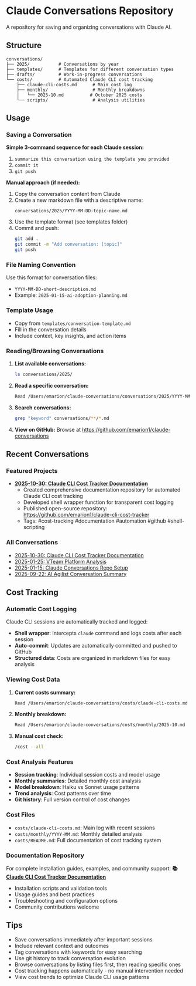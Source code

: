 # Claude Conversations Repository

A repository for saving and organizing conversations with Claude AI.

## Structure

```
conversations/
├── 2025/           # Conversations by year
├── templates/      # Templates for different conversation types
├── drafts/         # Work-in-progress conversations
└── costs/          # Automated Claude CLI cost tracking
    ├── claude-cli-costs.md      # Main cost log
    ├── monthly/                 # Monthly breakdowns
    │   └── 2025-10.md          # October 2025 costs
    └── scripts/                 # Analysis utilities
```

## Usage

### Saving a Conversation

**Simple 3-command sequence for each Claude session:**
1. `summarize this conversation using the template you provided`
2. `commit it`
3. `git push`

**Manual approach (if needed):**
1. Copy the conversation content from Claude
2. Create a new markdown file with a descriptive name:
   ```
   conversations/2025/YYYY-MM-DD-topic-name.md
   ```
3. Use the template format (see templates folder)
4. Commit and push:
   ```bash
   git add .
   git commit -m "Add conversation: [topic]"
   git push
   ```

### File Naming Convention

Use this format for conversation files:
- `YYYY-MM-DD-short-description.md`
- Example: `2025-01-15-ai-adoption-planning.md`

### Template Usage

- Copy from `templates/conversation-template.md`
- Fill in the conversation details
- Include context, key insights, and action items

### Reading/Browsing Conversations

1. **List available conversations:**
   ```bash
   ls conversations/2025/
   ```

2. **Read a specific conversation:**
   ```bash
   Read /Users/emarion/claude-conversations/conversations/2025/YYYY-MM-DD-topic.md
   ```

3. **Search conversations:**
   ```bash
   grep "keyword" conversations/**/*.md
   ```

4. **View on GitHub:**
   Browse at https://github.com/emarion1/claude-conversations

## Recent Conversations

### Featured Projects
- **[2025-10-30: Claude CLI Cost Tracker Documentation](conversations/2025/2025-10-30-claude-cli-cost-tracker-documentation.md)**
  - Created comprehensive documentation repository for automated Claude CLI cost tracking
  - Developed shell wrapper function for transparent cost logging
  - Published open-source repository: https://github.com/emarion1/claude-cli-cost-tracker
  - Tags: #cost-tracking #documentation #automation #github #shell-scripting

### All Conversations
- [2025-10-30: Claude CLI Cost Tracker Documentation](conversations/2025/2025-10-30-claude-cli-cost-tracker-documentation.md)
- [2025-01-25: VTeam Platform Analysis](conversations/2025/2025-01-25-vteam-platform-analysis.md)
- [2025-01-15: Claude Conversations Repo Setup](conversations/2025/2025-01-15-claude-conversations-repo-setup.md)
- [2025-09-22: AI Agilist Conversation Summary](conversations/2025/2025-09-22-ai-agilist_CONVERSATION_SUMMARY.md)

## Cost Tracking

### Automatic Cost Logging
Claude CLI sessions are automatically tracked and logged:
- **Shell wrapper**: Intercepts `claude` command and logs costs after each session
- **Auto-commit**: Updates are automatically committed and pushed to GitHub
- **Structured data**: Costs are organized in markdown files for easy analysis

### Viewing Cost Data
1. **Current costs summary:**
   ```bash
   Read /Users/emarion/claude-conversations/costs/claude-cli-costs.md
   ```

2. **Monthly breakdown:**
   ```bash
   Read /Users/emarion/claude-conversations/costs/monthly/2025-10.md
   ```

3. **Manual cost check:**
   ```bash
   /cost --all
   ```

### Cost Analysis Features
- **Session tracking**: Individual session costs and model usage
- **Monthly summaries**: Detailed monthly cost analysis
- **Model breakdown**: Haiku vs Sonnet usage patterns
- **Trend analysis**: Cost patterns over time
- **Git history**: Full version control of cost changes

### Cost Files
- `costs/claude-cli-costs.md`: Main log with recent sessions
- `costs/monthly/YYYY-MM.md`: Monthly detailed analysis
- `costs/README.md`: Full documentation of cost tracking system

### Documentation Repository
For complete installation guides, examples, and community support:
**📚 [Claude CLI Cost Tracker Documentation](https://github.com/emarion1/claude-cli-cost-tracker)**
- Installation scripts and validation tools
- Usage guides and best practices
- Troubleshooting and configuration options
- Community contributions welcome

## Tips

- Save conversations immediately after important sessions
- Include relevant context and outcomes
- Tag conversations with keywords for easy searching
- Use git history to track conversation evolution
- Browse conversations by listing files first, then reading specific ones
- Cost tracking happens automatically - no manual intervention needed
- View cost trends to optimize Claude CLI usage patterns